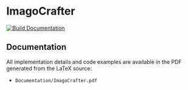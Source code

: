 # ImagoCrafter

[![Build Documentation](https://github.com/EchipaDezvoltare/ImagoCrafter/actions/workflows/docs.yml/badge.svg)](https://github.com/EchipaDezvoltare/ImagoCrafter/actions/workflows/docs.yml)

## Documentation
All implementation details and code examples are available in the PDF generated from the LaTeX source:

- `Documentation/ImagoCrafter.pdf`